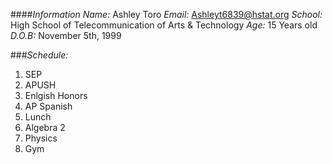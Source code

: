 ####_*Information*_
*Name:* Ashley Toro
*Email:* Ashleyt6839@hstat.org
*School:* High School of Telecommunication of Arts & Technology
*Age:* 15 Years old
*D.O.B:* November 5th, 1999

###_*Schedule:*_
1. SEP
2. APUSH
3. Enlgish Honors
4. AP Spanish
5. Lunch
6. Algebra 2
7. Physics
8. Gym